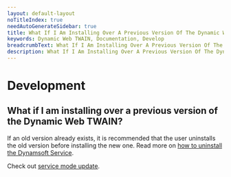 ```yaml
---
layout: default-layout
noTitleIndex: true
needAutoGenerateSidebar: true
title: What If I Am Installing Over A Previous Version Of The Dynamic Web TWAIN
keywords: Dynamic Web TWAIN, Documentation, Develop
breadcrumbText: What If I Am Installing Over A Previous Version Of The Dynamic Web TWAIN
description: What If I Am Installing Over A Previous Version Of The Dynamic Web TWAIN
---
```


# Development

## What if I am installing over a previous version of the Dynamic Web TWAIN? 

If an old version already exists, it is recommended that the user uninstalls the old version before installing the new one. Read more on [how to uninstall the Dynamsoft Service](#how-to-uninstall-dwt). 

Check out [service mode update]({{site.indepth}}development/upgrade.html#service-mode).
